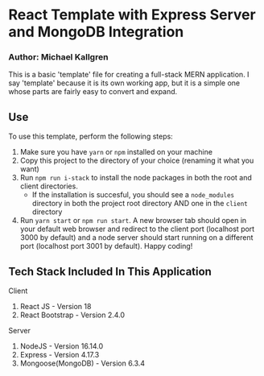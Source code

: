 # React Template with Express Server and MongoDB Integration
### Author: Michael Kallgren

This is a basic 'template' file for creating a full-stack MERN application. I say 'template' because it is its own working app, but it is a simple one whose parts are fairly easy to convert and  expand.

## Use 
To use this template, perform the following steps:

1. Make sure you have `yarn` or `npm` installed on your machine
2. Copy this project to the directory of your choice (renaming it what you want)
3. Run `npm run i-stack` to install the node packages in both the root and client directories.
    - If the installation is succesful, you should see a `node_modules` directory in both the project root directory AND one in the `client` directory
4. Run `yarn start` or `npm run start`. A new browser tab should open in your default web browser and redirect to the client port (localhost port 3000 by default) and a node server should start running on a different port (localhost port 3001 by default). Happy coding! 

## Tech Stack Included In This Application

Client
1. React JS - Version 18
2. React Bootstrap - Version 2.4.0

Server
1. NodeJS - Version 16.14.0
2. Express - Version 4.17.3
3. Mongoose(MongoDB) - Version 6.3.4 




